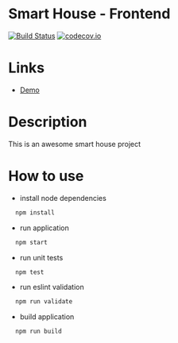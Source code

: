# Smart House - Frontend
[![Build Status](https://travis-ci.org/garage-it/SmartHouse-frontend.svg?branch=master)](https://travis-ci.org/garage-it/SmartHouse-frontend)
[![codecov.io](https://codecov.io/github/garage-it/SmartHouse-frontend/coverage.svg?branch=master)](https://codecov.io/github/garage-it/SmartHouse-frontend?branch=master)

# Links
* [Demo](https://garage-it-smart-house.herokuapp.com)

# Description
This is an awesome smart house project

# How to use
- install node dependencies
```sh
  npm install
```

- run application
```sh
  npm start
```

- run unit tests
```sh
  npm test
```

- run eslint validation
```sh
  npm run validate
```

- build application
```sh
  npm run build
```

